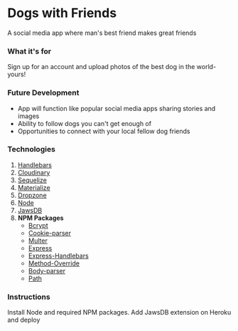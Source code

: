 # Dogs with Friends

A social media app where man's best friend makes great friends

### What it's for

Sign up for an account and upload photos of the best dog in the world- yours! 

### Future Development

* App will function like popular social media apps sharing stories and images
* Ability to follow dogs you can't get enough of
* Opportunities to connect with your local fellow dog friends


### Technologies

1. [Handlebars](http://handlebarsjs.com/)
2. [Cloudinary](https://cloudinary.com/) 
3. [Sequelize](http://docs.sequelizejs.com/)
4. [Materialize](https://materializecss.com/)
5. [Dropzone](https://www.dropzonejs.com/)
6. [Node](https://nodejs.org/en/)
7. [JawsDB](https://elements.heroku.com/addons/jawsdb) 
8. **NPM Packages**
   * [Bcrypt](https://www.npmjs.com/package/bcrypt)
   * [Cookie-parser](https://www.npmjs.com/package/cookie-parser)
   * [Multer](https://www.npmjs.com/package/multer)
   * [Express](https://www.npmjs.com/package/express)
   * [Express-Handlebars](https://www.npmjs.com/package/express-handlebars)
   * [Method-Override](https://www.npmjs.com/package/method-override)
   * [Body-parser](https://www.npmjs.com/package/body-parser)
   * [Path](https://www.npmjs.com/package/path)



### Instructions

Install Node and required NPM packages.  Add JawsDB extension on Heroku and deploy